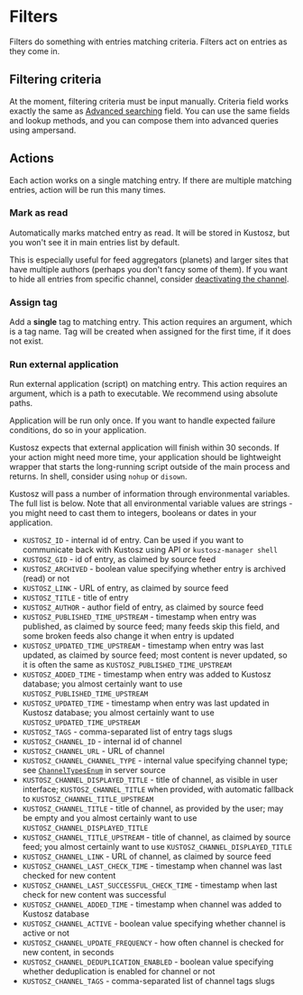 # Filters

Filters do something with entries matching criteria. Filters act on entries as they come in.

## Filtering criteria

At the moment, filtering criteria must be input manually. Criteria field works exactly the same as [Advanced searching](./searching.md#advanced-search) field. You can use the same fields and lookup methods, and you can compose them into advanced queries using ampersand.

## Actions

Each action works on a single matching entry. If there are multiple matching entries, action will be run this many times.

### Mark as read

Automatically marks matched entry as read. It will be stored in Kustosz, but you won't see it in main entries list by default.

This is especially useful for feed aggregators (planets) and larger sites that have multiple authors (perhaps you don't fancy some of them). If you want to hide all entries from specific channel, consider [deactivating the channel](./basic-usage.md#deactivating-a-channel).

### Assign tag

Add a **single** tag to matching entry. This action requires an argument, which is a tag name. Tag will be created when assigned for the first time, if it does not exist.

### Run external application

Run external application (script) on matching entry. This action requires an argument, which is a path to executable. We recommend using absolute paths.

Application will be run only once. If you want to handle expected failure conditions, do so in your application.

Kustosz expects that external application will finish within 30 seconds. If your action might need more time, your application should be lightweight wrapper that starts the long-running script outside of the main process and returns. In shell, consider using `nohup` or `disown`.

Kustosz will pass a number of information through environmental variables. The full list is below. Note that all environmental variable values are strings - you might need to cast them to integers, booleans or dates in your application.

* `KUSTOSZ_ID` - internal id of entry. Can be used if you want to communicate back with Kustosz using API or `kustosz-manager shell`
* `KUSTOSZ_GID` - id of entry, as claimed by source feed
* `KUSTOSZ_ARCHIVED` - boolean value specifying whether entry is archived (read) or not
* `KUSTOSZ_LINK` - URL of entry, as claimed by source feed
* `KUSTOSZ_TITLE` - title of entry
* `KUSTOSZ_AUTHOR` - author field of entry, as claimed by source feed
* `KUSTOSZ_PUBLISHED_TIME_UPSTREAM` - timestamp when entry was published, as claimed by source feed; many feeds skip this field, and some broken feeds also change it when entry is updated 
* `KUSTOSZ_UPDATED_TIME_UPSTREAM` - timestamp when entry was last updated, as claimed by source feed; most content is never updated, so it is often the same as `KUSTOSZ_PUBLISHED_TIME_UPSTREAM`
* `KUSTOSZ_ADDED_TIME` - timestamp when entry was added to Kustosz database; you almost certainly want to use `KUSTOSZ_PUBLISHED_TIME_UPSTREAM`
* `KUSTOSZ_UPDATED_TIME` - timestamp when entry was last updated in Kustosz database; you almost certainly want to use `KUSTOSZ_UPDATED_TIME_UPSTREAM`
* `KUSTOSZ_TAGS` - comma-separated list of entry tags slugs
* `KUSTOSZ_CHANNEL_ID` - internal id of channel
* `KUSTOSZ_CHANNEL_URL` - URL of channel
* `KUSTOSZ_CHANNEL_CHANNEL_TYPE` - internal value specifying channel type; see [`ChannelTypesEnum`](https://github.com/KustoszApp/server/blob/main/kustosz/enums.py#L4) in server source
* `KUSTOSZ_CHANNEL_DISPLAYED_TITLE` - title of channel, as visible in user interface; `KUSTOSZ_CHANNEL_TITLE` when provided, with automatic fallback to `KUSTOSZ_CHANNEL_TITLE_UPSTREAM`
* `KUSTOSZ_CHANNEL_TITLE` - title of channel, as provided by the user; may be empty and you almost certainly want to use `KUSTOSZ_CHANNEL_DISPLAYED_TITLE`
* `KUSTOSZ_CHANNEL_TITLE_UPSTREAM` - title of channel, as claimed by source feed; you almost certainly want to use `KUSTOSZ_CHANNEL_DISPLAYED_TITLE`
* `KUSTOSZ_CHANNEL_LINK` - URL of channel, as claimed by source feed
* `KUSTOSZ_CHANNEL_LAST_CHECK_TIME` - timestamp when channel was last checked for new content
* `KUSTOSZ_CHANNEL_LAST_SUCCESSFUL_CHECK_TIME` - timestamp when last check for new content was successful
* `KUSTOSZ_CHANNEL_ADDED_TIME` - timestamp when channel was added to Kustosz database
* `KUSTOSZ_CHANNEL_ACTIVE` - boolean value specifying whether channel is active or not
* `KUSTOSZ_CHANNEL_UPDATE_FREQUENCY` - how often channel is checked for new content, in seconds
* `KUSTOSZ_CHANNEL_DEDUPLICATION_ENABLED` - boolean value specifying whether deduplication is enabled for channel or not
* `KUSTOSZ_CHANNEL_TAGS` - comma-separated list of channel tags slugs
